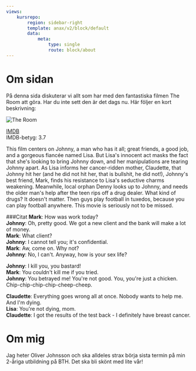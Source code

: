 ```yaml
---
views:
    kursrepo:
        region: sidebar-right
        template: anax/v2/block/default
        data:
            meta:
                type: single
                route: block/about
---
```

Om sidan
=========================

På denna sida diskuterar vi allt som har med den fantastiska filmen The Room att göra. Har du inte sett den är det dags nu. Här följer en kort beskrivning:

![The Room](https://m.media-amazon.com/images/M/MV5BYjEzN2FlYmYtNDkwMC00NGFkLWE5ODctYmE5NmYxNzE2MmRiXkEyXkFqcGdeQXVyMjMwODc5Mw@@._V1_.jpg)

[IMDB](https://www.imdb.com/title/tt0368226/?ref_=fn_al_tt_1)  
IMDB-betyg: 3.7

This film centers on Johnny, a man who has it all; great friends, a good job, and a gorgeous fiancée named Lisa. But Lisa's innocent act masks the fact that she's looking to bring Johnny down, and her manipulations are tearing Johnny apart. As Lisa informs her cancer-ridden mother, Claudette, that Johnny hit her (and he did not hit her, that is bullshit, he did not!), Johnny's best friend, Mark, finds his resistance to Lisa's seductive charms weakening. Meanwhile, local orphan Denny looks up to Johnny, and needs the older man's help after the teen rips off a drug dealer. What kind of drugs? It doesn't matter. Then guys play football in tuxedos, because you can play football anywhere. This movie is seriously not to be missed.

###Citat
**Mark**: How was work today?  
**Johnny**: Oh, pretty good. We got a new client and the bank will make a lot of money.  
**Mark**: What client?  
**Johnny**: I cannot tell you; it's confidential.  
**Mark**: Aw, come on. Why not?  
**Johnny**: No, I can't. Anyway, how is your sex life?  


**Johnny**: I kill you, you bastard!  
**Mark**: You couldn't kill me if you tried.  
**Johnny**: You betrayed me! You're not good. You, you're just a chicken. Chip-chip-chip-chip-cheep-cheep.  

**Claudette**: Everything goes wrong all at once. Nobody wants to help me. And I'm dying.  
**Lisa**: You're not dying, mom.  
**Claudette**: I got the results of the test back - I definitely have breast cancer.  


Om mig
=========================
Jag heter Oliver Johnsson och ska alldeles strax börja sista termin på min 2-åriga utbildning på BTH. Det ska bli skönt med lite vår!
